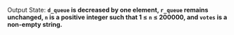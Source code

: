 Output State: **`d_queue` is decreased by one element, `r_queue` remains unchanged, `n` is a positive integer such that 1 ≤ `n` ≤ 200000, and `votes` is a non-empty string.**